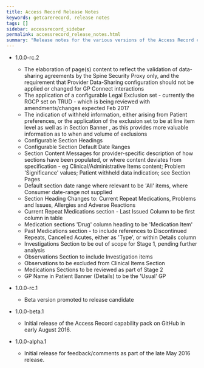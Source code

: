 ```yaml
---
title: Access Record Release Notes
keywords: getcarerecord, release notes
tags: []
sidebar: accessrecord_sidebar
permalink: accessrecord_release_notes.html
summary: "Release notes for the various versions of the Access Record capability."
---
```

- 1.0.0-rc.2

   - The elaboration of page(s) content to reflect the validation of data-sharing agreements by the Spine Security Proxy only, and the requirement that Provider Data-Sharing configuration should not be applied or changed for GP Connect interactions 
  - The application of a configurable Legal Exclusion set - currently the RGCP set on TRUD -  which is being reviewed with amendments/changes expected Feb 2017
   - The indication of withheld information, either arising from Patient preferences, or the application of the exclusion set to be at line item level as well as in Section Banner , as this provides more valuable information as to when and volume of exclusions
  - Configurable Section Headings
  - Configurable Section Default Date Ranges
  - Section Content Messages for provider-specific description of how sections have been populated, or where content deviates from specification - eg Clinical/Administrative Items content; Problem 'Significance' values;  Patient withheld data indication;   see Section Pages
  - Default section date range where relevant to be 'All' items, where Consumer date-range not supplied
  - Section Heading Changes to: Current Repeat Medications, Problems and Issues, Allergies and Adverse Reactions
  - Current Repeat Medications section - Last Issued Column to be first column in table
  - Medication sections 'Drug' column heading to be 'Medication Item'
  - Past Medications section - to include references to Discontinued Repeats, Cancelled Acutes, either as 'Type', or within Details column
  - Investigations Section to be out of scope for Stage 1, pending further analysis
  - Observations Section to include Investigation items
  - Observations to be excluded from Clinical Items Section
  - Medications Sections to be reviewed as part of Stage 2
  - GP Name in Patient Banner (Details) to be the 'Usual' GP
  
- 1.0.0-rc.1
  - Beta version promoted to release candidate
- 1.0.0-beta.1
  - Initial release of the Access Record capability pack on GitHub in early August 2016.
- 1.0.0-alpha.1
  - Initial release for feedback/comments as part of the late May 2016 release. 
